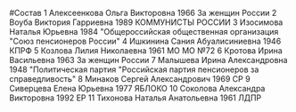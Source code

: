 #Состав
1 Алексеенкова Ольга Викторовна 1966 За женщин России
2 Воуба Виктория Гарриевна 1989 КОММУНИСТЫ РОССИИ
3 Изосимова Наталья Юрьевна 1984 \"Общероссийская общественная организация \"Союз пенсионеров России\"
4 Ишкинина Сания Абуалисиниевна 1946 КПРФ
5 Козлова Лилия Николаевна 1961 МО МО №72
6 Кротова Ирина Васильевна 1963 За женщин России
7 Малышева Ирина Александровна 1948 \"Политическая партия \"Российская партия пенсионеров за справедливость\"
8 Минаков Сергей Александрович 1969 СР
9 Сиверцева Елена Юрьевна 1977 ЯБЛОКО
10 Соколова Александра Викторовна 1992 ЕР
11 Тихонова Наталья Анатольевна 1961 ЛДПР
